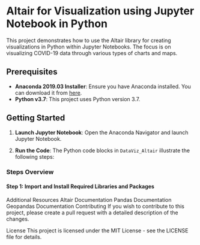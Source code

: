 # Altair for Visualization using Jupyter Notebook in Python

This project demonstrates how to use the Altair library for creating visualizations in Python within Jupyter Notebooks. The focus is on visualizing COVID-19 data through various types of charts and maps.

## Prerequisites

- **Anaconda 2019.03 Installer**: Ensure you have Anaconda installed. You can download it from [here](https://www.anaconda.com/products/individual).
- **Python v3.7**: This project uses Python version 3.7.

## Getting Started

1. **Launch Jupyter Notebook**:
   Open the Anaconda Navigator and launch Jupyter Notebook.

2. **Run the Code**:
   The Python code blocks in `DataViz_Altair` illustrate the following steps:

### Steps Overview

#### Step 1: Import and Install Required Libraries and Packages

Additional Resources
Altair Documentation
Pandas Documentation
Geopandas Documentation
Contributing
If you wish to contribute to this project, please create a pull request with a detailed description of the changes.

License
This project is licensed under the MIT License - see the LICENSE file for details.
